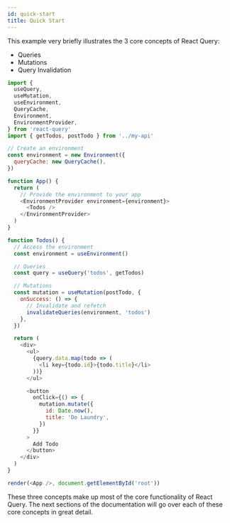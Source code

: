 ```yaml
---
id: quick-start
title: Quick Start
---
```


This example very briefly illustrates the 3 core concepts of React Query:

- Queries
- Mutations
- Query Invalidation

```js
import {
  useQuery,
  useMutation,
  useEnvironment,
  QueryCache,
  Environment,
  EnvironmentProvider,
} from 'react-query'
import { getTodos, postTodo } from '../my-api'

// Create an environment
const environment = new Environment({
  queryCache: new QueryCache(),
})

function App() {
  return (
    // Provide the environment to your app
    <EnvironmentProvider environment={environment}>
      <Todos />
    </EnvironmentProvider>
  )
}

function Todos() {
  // Access the environment
  const environment = useEnvironment()

  // Queries
  const query = useQuery('todos', getTodos)

  // Mutations
  const mutation = useMutation(postTodo, {
    onSuccess: () => {
      // Invalidate and refetch
      invalidateQueries(environment, 'todos')
    },
  })

  return (
    <div>
      <ul>
        {query.data.map(todo => (
          <li key={todo.id}>{todo.title}</li>
        ))}
      </ul>

      <button
        onClick={() => {
          mutation.mutate({
            id: Date.now(),
            title: 'Do Laundry',
          })
        }}
      >
        Add Todo
      </button>
    </div>
  )
}

render(<App />, document.getElementById('root'))
```

These three concepts make up most of the core functionality of React Query. The next sections of the documentation will go over each of these core concepts in great detail.
